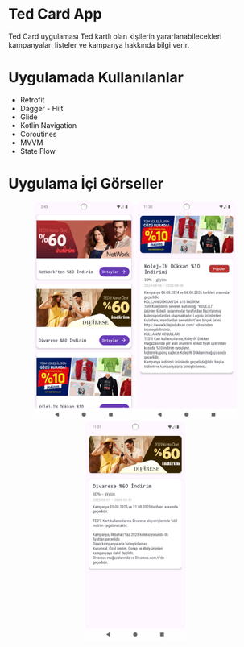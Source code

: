 # Ted Card App
Ted Card uygulaması Ted kartlı olan kişilerin yararlanabilecekleri kampanyaları listeler ve kampanya hakkında bilgi verir.

# Uygulamada Kullanılanlar
- Retrofit
- Dagger - Hilt
- Glide
- Kotlin Navigation
- Coroutines
- MVVM
- State Flow

# Uygulama İçi Görseller

<p align="center"> 
  <img src="screenshots/ted_home.png" alt="Hata Ekranı" width="200"/>
  <img src="screenshots/ted_detail.png" alt="Ana Sayfa" width="200"/>
  <img src="screenshots/ted_detail_2.png" alt="Giriş Sonrası" width="200"/>
</p>
